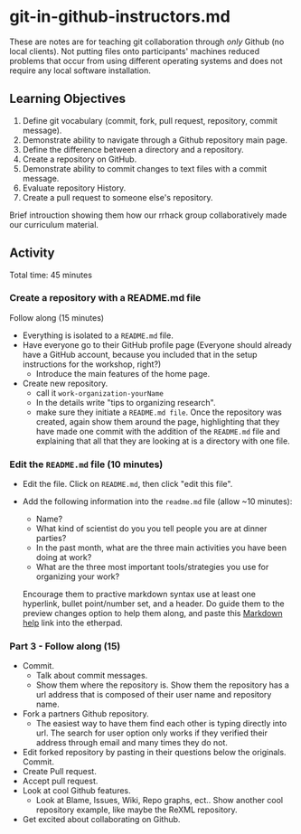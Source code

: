 # git-in-github-instructors.md

These are notes are for teaching git collaboration through *only* Github (no local clients). Not putting files onto participants' machines reduced problems that occur from using different operating systems and does not require any local software installation.

## Learning Objectives

1. Define git vocabulary (commit, fork, pull request, repository, commit message).
2. Demonstrate ability to navigate through a Github repository main page. 
3. Define the difference between a directory and a repository.
3. Create a repository on GitHub.
4. Demonstrate ability to commit changes to text files with a commit message.
5. Evaluate repository History.
6. Create a pull request to someone else's repository.

Brief introuction showing them how our rrhack group collaboratively made our curriculum material. 

## Activity
Total time: 45 minutes

### Create a repository with a README.md file
Follow along (15 minutes)

-   Everything is isolated to a `README.md` file. 
-   Have everyone go to their GitHub profile page (Everyone should already have a GitHub account, because you included that in the setup instructions for the workshop, right?)
    +   Introduce the main features of the home page.
-   Create new repository.
    +   call it `work-organization-yourName`
    +   In the details write "tips to organizing research".
    +   make sure they initiate a `README.md file`. Once the repository was created, again show them around the page, highlighting that they have made one commit with the addition of the `README.md` file and explaining that all that they are looking at is a directory with one file.

### Edit the `README.md` file (10 minutes)

-   Edit the file.  Click on `README.md`, then click "edit this file".
-   Add the following information into the `readme.md` file (allow ~10 minutes):
    +   Name?
    +   What kind of scientist do you you tell people you are at dinner parties?
    +   In the past month, what are the three main activities you have been doing at work?
    +   What are the three most important tools/strategies you use for organizing your work?

    Encourage them to practive markdown syntax use at least one hyperlink, bullet point/number set, and a header. Do guide them to the preview changes option to help them along, and paste this [Markdown help](https://help.github.com/articles/markdown-basics/) link into the etherpad.

### Part 3 - Follow along (15)

-   Commit.
    +   Talk about commit messages.
    +   Show them where the repository is. Show them the repository has a url address that is composed of their user name and repository name.
-   Fork a partners Github repository.
    +   The easiest way to have them find each other is typing directly into url.  The search for user option only works if they verified their address through email and many times they do not.
-   Edit forked repository by pasting in their questions below the originals. Commit.
-   Create Pull request.
-   Accept pull request.
-   Look at cool Github features.
    +   Look at Blame, Issues, Wiki, Repo graphs, ect..  Show another cool repository example, like maybe the ReXML repository.
-   Get excited about collaborating on Github.




